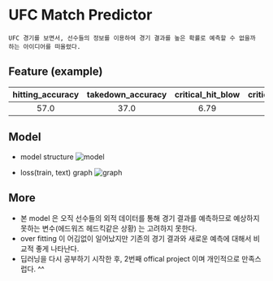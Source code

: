 
# UFC Match Predictor

    UFC 경기를 보면서, 선수들의 정보를 이용하여 경기 결과를 높은 확률로 예측할 수 없을까 하는 아이디어를 떠올렸다.

## Feature (example)
|hitting_accuracy|takedown_accuracy|critical_hit_blow|critical_absorption_strike|average_takedown|average_submission|critical_hit_defense|takedown_defense|average_knockdown|age|height|weight|reach|leg_reach|
|:---:|:---:|:---:|:---:|:---:|:---:|:---:|:---:|:---:|:---:|:---:|:---:|:---:|:---:|
|57.0|37.0|6.79|3.53|1.71|0.22|60.0|73.0|0.37|33.0|167.64|65.53|181.61|91.44|

## Model
- model structure
![model](https://user-images.githubusercontent.com/71556009/187060585-891722c1-0ffd-452e-9c12-40cafa3babd8.PNG)

- loss(train, text) graph
![graph](https://user-images.githubusercontent.com/71556009/187060925-71a84cb7-31db-47a9-be64-e05080a9fdbc.PNG)

## More
- 본 model 은 오직 선수들의 외적 데이터를 통해 경기 결과를 예측하므로 예상하지 못하는 변수(에드워즈 헤드킥같은 상황) 는 고려하지 못한다.
- over fitting 이 어김없이 일어났지만 기존의 경기 결과와 새로운 예측에 대해서 비교적 좋게 나타난다.
- 딥러닝을 다시 공부하기 시작한 후, 2번째 offical project 이며 개인적으로 만족스럽다. ^^

<br/>